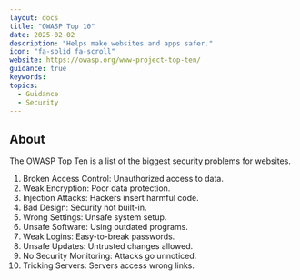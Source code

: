 ```yaml
---
layout: docs
title: "OWASP Top 10"
date: 2025-02-02
description: "Helps make websites and apps safer."
icon: "fa-solid fa-scroll"
website: https://owasp.org/www-project-top-ten/
guidance: true
keywords: 
topics:
  - Guidance
  - Security
---
```


## About

The OWASP Top Ten is a list of the biggest security problems for websites.  

1. Broken Access Control: Unauthorized access to data.  
2. Weak Encryption: Poor data protection.  
3. Injection Attacks: Hackers insert harmful code.  
4. Bad Design: Security not built-in.  
5. Wrong Settings: Unsafe system setup.  
6. Unsafe Software: Using outdated programs.  
7. Weak Logins: Easy-to-break passwords.  
8. Unsafe Updates: Untrusted changes allowed.  
9. No Security Monitoring: Attacks go unnoticed.  
10. Tricking Servers: Servers access wrong links.  